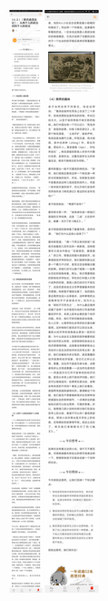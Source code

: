 ![](../../images/2017年06月/XY0627《鲁宾逊漂流记》：从两个人的政治到四个人的政治.jpg)
![](../../images/2017年06月/XY0627《鲁宾逊漂流记》：从两个人的政治到四个人的政治2.jpg)
